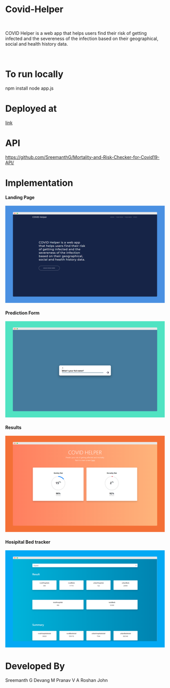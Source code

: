 # Covid-Helper
<br>
<p>COVID Helper is a web app that helps users find their risk of getting infected and the severeness of the infection based on their geographical, social and health history data.</p>
<br>
<h1>To run locally</h1>
npm install
node app.js
<br>
<h1>Deployed at</h1>
<a href="https://covid-helper.herokuapp.com/">link</a>
<h1>API</h1>
<a href="https://github.com/SreemanthG/Mortality-and-Risk-Checker-for-Covid19-API/">https://github.com/SreemanthG/Mortality-and-Risk-Checker-for-Covid19-API/</a>
<h1>Implementation</h1>

<h4>Landing Page</h4>
<img src="https://github.com/SreemanthG/Covid-Helper/blob/master/public/img/mock1.png">
<h4>Prediction Form</h4>
<img src="https://github.com/SreemanthG/Covid-Helper/blob/master/public/img/mock2.png">
<h4>Results</h4>
<img src="https://github.com/SreemanthG/Covid-Helper/blob/master/public/img/mock3.png">
<h4>Hosipital Bed tracker</h4>
<img src="https://github.com/SreemanthG/Covid-Helper/blob/master/public/img/mock4.png">

# Developed By
Sreemanth G
Devang M
Pranav V A
Roshan John
